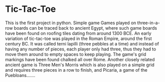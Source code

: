 # Tic-Tac-Toe
This is the first project in python. Simple game Games played on three-in-a-row boards can be traced back to ancient Egypt, where such game boards have been found on roofing tiles dating from around 1300 BCE. An early variation of tic-tac-toe was played in the Roman Empire, around the first century BC. It was called terni lapilli (three pebbles at a time) and instead of having any number of pieces, each player only had three, thus they had to move them around to empty spaces to keep playing. The game's grid markings have been found chalked all over Rome. Another closely related ancient game is Three Men's Morris which is also played on a simple grid and requires three pieces in a row to finish, and Picaria, a game of the Puebloans....... 
 
